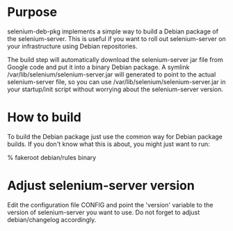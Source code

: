 # Purpose

selenium-deb-pkg implements a simple way to build a Debian package of
the selenium-server. This is useful if you want to roll out
selenium-server on your infrastructure using Debian repositories.

The build step will automatically download the selenium-server jar
file from Google code and put it into a binary Debian package.  A
symlink /var/lib/selenium/selenium-server.jar will generated to point
to the actual selenium-server file, so you can use
/var/lib/selenium/selenium-server.jar in your startup/init script
without worrying about the selenium-server version.

# How to build

To build the Debian package just use the common way for Debian package
builds. If you don't know what this is about, you might just want to
run:

  % fakeroot debian/rules binary

# Adjust selenium-server version

Edit the configuration file CONFIG and point the 'version' variable to
the version of selenium-server you want to use. Do not forget to
adjust debian/changelog accordingly.

